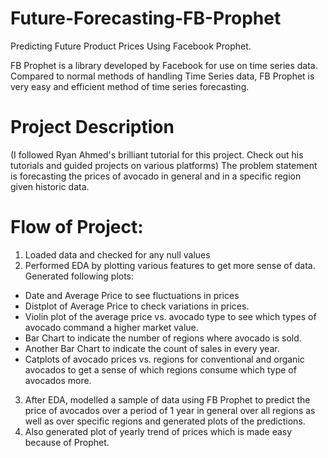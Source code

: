 # Future-Forecasting-FB-Prophet
 Predicting Future Product Prices Using Facebook Prophet.  

 FB Prophet is a library developed by Facebook for use on time series data. Compared to normal methods of handling Time Series data, FB Prophet is very easy and efficient method of time series forecasting.

 # Project Description
(I followed Ryan Ahmed's brilliant tutorial for this project. Check out his tutorials and guided projects on various platforms)
The problem statement is forecasting the prices of avocado in general and in a specific region given historic data.

# Flow of Project:
1. Loaded data and checked for any null values
2. Performed EDA by plotting various features to get more sense of data. Generated following plots:
- Date and Average Price to see fluctuations in prices
- Distplot of Average Price to check variations in prices.
- Violin plot of the average price vs. avocado type to see which types of avocado command a higher market value.
- Bar Chart to indicate the number of regions where avocado is sold.
- Another Bar Chart to indicate the count of sales in every year.
- Catplots of avocado prices vs. regions for conventional and organic avocados to get a sense of which regions consume which type of avocados more.
3. After EDA, modelled a sample of data using FB Prophet to predict the price of avocados over a period of 1 year in general over all regions as well as over specific regions and generated plots of the predictions.
4. Also generated plot of yearly trend of prices which is made easy because of Prophet.

